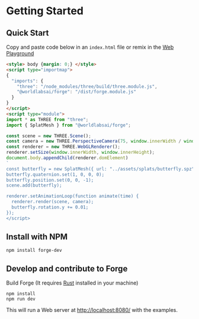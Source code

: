 # Getting Started

## Quick Start

Copy and paste code below in an `index.html` file or remix in the [Web Playground](https://glitch.com/edit/#!/forge-dev)

```html
<style> body {margin: 0;} </style>
<script type="importmap">
{
  "imports": {
    "three": "/node_modules/three/build/three.module.js",
    "@worldlabsai/forge": "/dist/forge.module.js"
  }
}
</script>
<script type="module">
import * as THREE from "three";
import { SplatMesh } from "@worldlabsai/forge";

const scene = new THREE.Scene();
const camera = new THREE.PerspectiveCamera(75, window.innerWidth / window.innerHeight, 0.1, 1000);
const renderer = new THREE.WebGLRenderer();
renderer.setSize(window.innerWidth, window.innerHeight);
document.body.appendChild(renderer.domElement)
`
const butterfly = new SplatMesh({ url: "../assets/splats/butterfly.spz"});
butterfly.quaternion.set(1, 0, 0, 0);
butterfly.position.set(0, 0, -1);
scene.add(butterfly);

renderer.setAnimationLoop(function animate(time) {
  renderer.render(scene, camera);
  butterfly.rotation.y += 0.01;
});
</script>
```
## Install with NPM

```shell
npm install forge-dev
```
## Develop and contribute to Forge

Build Forge (It requires [Rust](https://www.rust-lang.org/tools/install) installed in your machine)
```
npm install
npm run dev
```

This will run a Web server at [http://localhost:8080/](http://localhost:8080/) with the examples.

